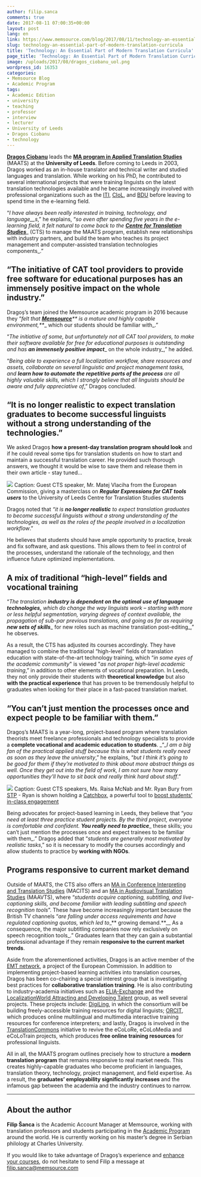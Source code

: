 ```yaml
---
author: filip.sanca
comments: true
date: 2017-08-11 07:00:35+00:00
layout: post
lang: en
link: https://www.memsource.com/blog/2017/08/11/technology-an-essential-part-of-modern-translation-curricula/
slug: technology-an-essential-part-of-modern-translation-curricula
title: 'Technology: An Essential Part of Modern Translation Curricula'
page_title: 'Technology: An Essential Part of Modern Translation Curricula'
image: /uploads/2017/08/dragos_ciobanu_uol.png
wordpress_id: 16353
categories:
- Memsource Blog
- Academic Program
tags:
- Academic Edition
- university
- teaching
- professor
- interview
- lecturer
- University of Leeds
- Dragos Ciobanu
- technology
---
```


[**Dragoș Ciobanu**](https://www.linkedin.com/in/dragos-ciobanu-50484421/) leads the [**MA program in Applied Translation Studies**](https://www.leeds.ac.uk/arts/info/125053/centre_for_translation_studies/1803/taught_programmes_cts/2) (MAATS) at the **University of Leeds**. Before coming to Leeds in 2003, Dragoș worked as an in-house translator and technical writer and studied languages and translation. While working on his PhD, he contributed to several international projects that were training linguists on the latest translation technologies available and he became increasingly involved with professional organizations such as the [ITI](http://www.iti.org.uk/), [CIoL](http://www.ciol.org.uk/), and [BDU](http://bdue.de/en/bdue/) before leaving to spend time in the e-learning field.

<!-- more -->

“_I have always been really interested in training, technology, and language__s_,” he explains, “_so even after spending five years in the e-learning field, it felt natural to come back to the [**Centre for Translation Studies**](http://www.leeds.ac.uk/arts/info/125053/centre_for_translation_studies)__ (CTS) to manage the MAATS program, establish new relationships with industry partners, and build the team who teaches its project management and computer-assisted translation technologies components_.”

## “The initiative of CAT tool providers to provide free software for educational purposes has an immensely positive impact on the whole industry.”

Dragoș’s team joined the Memsource academic program in 2016 because they “_felt that [**Memsource**](http://www.memsource.com/blog/2014/09/26/the-memsource-academic-edition/)** is a mature and highly capable environment,**__ which our students should be familiar with_.”

“_The initiative of some, but unfortunately not all CAT tool providers, to make their software available for free for educational purposes is outstanding and has **an immensely positive impact**__ on the whole industry_,” he added.

“_Being able to experience a full localization workflow, share resources and assets, collaborate on several linguistic and project management tasks, and **learn how to automate the repetitive parts of the process** are all highly valuable skills, which I strongly believe that all linguists should be aware and fully appreciative of_,” Dragoș concluded.

## “It is no longer realistic to expect translation graduates to become successful linguists without a strong understanding of the technologies.”

We asked Dragoș **how a present-day translation program should look** and if he could reveal some tips for translation students on how to start and maintain a successful translation career. He provided such thorough answers, we thought it would be wise to save them and release them in their own article - stay tuned...

![](http://www.memsource.com/wp-content/uploads/2017/08/UOL_Class-1024x576.jpg)
Caption: Guest CTS speaker, Mr. Matej Vlaciha from the European Commission, giving a masterclass on **_Regular Expressions for CAT tools users_** to the University of Leeds Centre for Translation Studies students

Dragoș noted that _“it is **no longer realistic** to expect translation graduates to become successful linguists without a strong understanding of the technologies, as well as the roles of the people involved in a localization workflow_.”

He believes that students should have ample opportunity to practice, break and fix software, and ask questions. This allows them to feel in control of the processes, understand the rationale of the technology, and then influence future optimized implementations.

## A mix of traditional “high-level” fields and vocational training

“_The translation **industry is dependent on the optimal use of language technologies,** which do change the way linguists work – starting with more or less helpful segmentation, varying degrees of context available, the propagation of sub-par previous translations, and going as far as requiring **new sets of skills**__ for new roles such as machine translation post-editing_,” he observes.

As a result, the CTS has adjusted its courses accordingly. They have managed to combine the traditional “high-level” fields of translation education with state-of-the-art technology training, which “_in some eyes of the academic community_" is viewed "_as not proper high-level academic training_,” in addition to other elements of vocational preparation. In Leeds, they not only provide their students with **theoretical knowledge** but also **with the practical experience** that has proven to be tremendously helpful to graduates when looking for their place in a fast-paced translation market.

## “You can’t just mention the processes once and expect people to be familiar with them.”

Dragoș’s MAATS is a year-long, project-based program where translation theorists meet freelance professionals and technology specialists to provide a **complete vocational and academic education to students**. _“__I am a big fan of the practical applied stuff because this is what students really need as soon as they leave the university_,” he explains, “_but I think it’s going to be good for them if they’re motivated to think about more abstract things as well. Once they get out into the field of work, I am not sure how many opportunities they’ll have to sit back and really think hard about stuff_.”

![](http://www.memsource.com/wp-content/uploads/2017/08/Catchbox-1-1024x576.jpg)
Caption: Guest CTS speakers, Ms. Raisa McNab and Mr. Ryan Bury from [STP](http://stptrans.com/) - Ryan is shown holding a [Catchbox](http://getcatchbox.com/), a powerful tool to [boost students’ in-class engagement](http://elearningbakery.com/teaching-with-the-catchbox-its-working-even-when-its-not-working/#sthash.kNMlby9C.dpbs)[
](http://www.memsource.com/wp-content/uploads/2017/08/Catchbox-1.jpg)

Being advocates for project-based learning in Leeds, they believe that “_you need at least three practice student projects. By the third project, everyone is comfortable and confident. **You really need to practice**__ these skills; you can’t just mention the processes once and expect trainees to be familiar with them_.” Dragoș added that “_students are generally most motivated by realistic tasks_,” so it is necessary to modify the courses accordingly and allow students to practice by **working with NGOs**.

## Programs responsive to current market demand

Outside of MAATS, the CTS also offers an [MA in Conference Interpreting and Translation Studies](https://www.leeds.ac.uk/arts/info/125053/centre_for_translation_studies/1803/taught_programmes_cts/3) (MACITS) and an [MA in Audiovisual Translation Studies](https://www.leeds.ac.uk/arts/info/125053/centre_for_translation_studies/1803/taught_programmes_cts/4) (MAAVTS), where “_students acquire captioning, subtitling, and live-captioning skills, and become familiar with leading subtitling and speech recognition tools_”. These have become increasingly important because the British TV channels “_are falling under access requirements and have regulated captioning quotas, which led to__** growing demand.**__ As a consequence, the major subtitling companies now rely exclusively on speech recognition tools_.” Graduates learn that they can gain a substantial professional advantage if they remain **responsive to the current market trends**.

Aside from the aforementioned activities, Dragoș is an active member of the [EMT network](https://ec.europa.eu/info/education/european-masters-translation-emt_en), a project of the European Commission. In addition to implementing project-based learning activities into translation courses, Dragoș has been co-chairing a special interest group that is investigating best practices for **collaborative translation training**. He is also contributing to industry-academia initiatives such as [ELIA-Exchange](http://elia-exchange.org/) and the [LocalizationWorld Attracting and Developing Talent](https://locworld.com/sessions/attracting-developing-talent-locworld-initiative/) group, as well several projects. These projects include: [DigiLing](http://www.digiling.eu/), in which the consortium will be building freely-accessible training resources for digital linguists; [ORCIT](http://orcit.eu/), which produces online multilingual and multimedia interactive training resources for conference interpreters; and lastly, Dragoș is involved in the [TranslationCommons](https://translationcommons.org/learn/) initiative to revive the eCoLoRe, eCoLoMedia and eCoLoTrain projects, which produces **free online training resources** for professional linguists.

All in all, the MAATS program outlines precisely how to structure a **modern translation program** that remains responsive to real market needs. This creates highly-capable graduates who become proficient in languages, translation theory, technology, project management, and field expertise. As a result, the **graduates’ employability significantly increases** and the infamous gap between the academia and the industry continues to narrow.

* * *

## About the author

**Filip Šanca** is the Academic Account Manager at Memsource, working with translation professors and students participating in the [Academic Program](http://www.memsource.com/blog/category/academy/) around the world. He is currently working on his master’s degree in Serbian philology at Charles University.

If you would like to take advantage of Dragoș’s experience and [enhance your courses](https://help.memsource.com/hc/en-us/articles/115003483372-How-to-get-the-Academic-Edition), do not hesitate to send Filip a message at [filip.sanca@memsource.com](mailto:filip.sanca@memsource.com)
